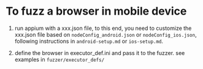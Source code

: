 # To fuzz a browser in mobile device

1. run appium with a xxx.json file, to this end,
   you need to customize the xxx.json file based on `nodeConfig_android.json`
   or `nodeConfig_ios.json`, following instructions in `android-setup.md` or `ios-setup.md`.

2. define the browser in executor_def.ini and pass it to the fuzzer.
   see examples in `fuzzer/executor_defs/`
